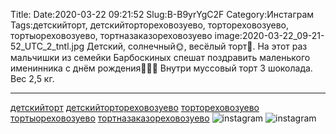 Title:
Date:2020-03-22 09:21:52
Slug:B-B9yrYgC2F
Category:Инстаграм
Tags:детскийторт, детскийтортореховозуево, тортореховозуево, тортыореховозуево, тортназаказореховозуево
image:2020-03-22_09-21-52_UTC_2_tntl.jpg
Детский, солнечный🌞, весёлый торт🥳.
На этот раз мальчишки из семейки Барбоскиных спешат поздравить маленького именинника с днём рождения🎉🎉🎉
Внутри муссовый торт 3 шоколада.
Вес 2,5 кг.
______________________
[детскийторт]({tag}детскийторт) [детскийтортореховозуево]({tag}детскийтортореховозуево) [тортореховозуево]({tag}тортореховозуево) [тортыореховозуево]({tag}тортыореховозуево) [тортназаказореховозуево]({tag}тортназаказореховозуево)
![instagram]({attach}images/2020-03-22_09-21-52_UTC_2.jpg)
![instagram]({attach}images/2020-03-22_09-21-52_UTC_1.jpg)
